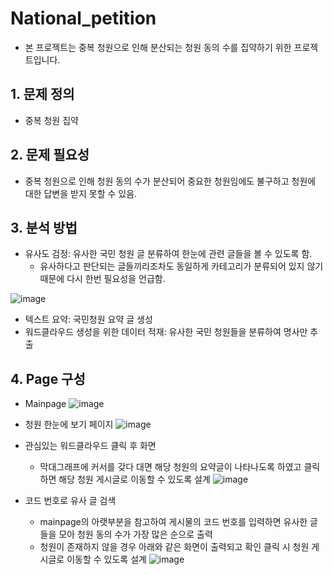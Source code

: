 # National_petition
* 본 프로젝트는 중복 청원으로 인해 분산되는 청원 동의 수를 집약하기 위한 프로젝트입니다.

## 1. 문제 정의
* 중복 청원 집약

## 2. 문제 필요성
* 중복 청원으로 인해 청원 동의 수가 분산되어 중요한 청원임에도 불구하고 청원에 대한 답변을 받지 못할 수 있음.

## 3. 분석 방법
* 유사도 검정: 유사한 국민 청원 글 분류하여 한눈에 관련 글들을 볼 수 있도록 함. 
  * 유사하다고 판단되는 글들끼리조차도 동일하게 카테고리가 분류되어 있지 않기 때문에 다시 한번 필요성을 언급함.


![image](https://user-images.githubusercontent.com/33725048/100218601-4a977700-2f58-11eb-8009-b76350ead7a3.png)


* 텍스트 요약: 국민청원 요약 글 생성
* 워드클라우드 생성을 위한 데이터 적재: 유사한 국민 청원들을 분류하여 명사만 추출 


## 4. Page 구성
* Mainpage
![image](https://user-images.githubusercontent.com/33725048/100218383-0a37f900-2f58-11eb-89da-59ed59af51c7.png)

* 청원 한눈에 보기 페이지 
![image](https://user-images.githubusercontent.com/33725048/100219175-06f13d00-2f59-11eb-9554-6672edbd4a4c.png)

* 관심있는 워드클라우드 클릭 후 화면 
  * 막대그래프에 커서를 갖다 대면 해당 청원의 요약글이 나타나도록 하였고 클릭하면 해당 청원 게시글로 이동할 수 있도록 설계
![image](https://user-images.githubusercontent.com/33725048/100219516-7109e200-2f59-11eb-8559-a58eb86c33e4.png)

* 코드 번호로 유사 글 검색
  * mainpage의 아랫부분을 참고하여 게시물의 코드 번호를 입력하면 유사한 글들을 모아 청원 동의 수가 가장 많은 순으로 출력
  * 청원이 존재하지 않을 경우 아래와 같은 화면이 출력되고 확인 클릭 시 청원 게시글로 이동할 수 있도록 설계
  ![image](https://user-images.githubusercontent.com/33725048/100219903-f1304780-2f59-11eb-94d0-c4f0d9c1127c.png)
  
